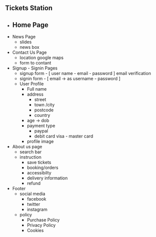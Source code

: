 ## Tickets Station

- ## Home Page
- News Page
  - slides
  - news box
- Contact Us Page
  - location google maps
  - form to contant
- Signup - Signin Pages
  - signup form - [ user name - email - password ] email verification
  - signin form - [ email -> as username - password ]
  - User Profile
    - Full name
    - address
      - street
      - town /city
      - postcode
      - country
    - age -> dob
    - payment type
      - paypal
      - debit card visa - master card
    - profile image
- About us page
  - search bar
  - instruction
    - save tickets
    - booking/orders
    - accessibilty
    - delivery information
    - refund
- Footer
  - social media
    - facebook
    - twitter
    - instagram
  - policy
    - Purchase Policy
    - Privacy Policy
    - Cookies
